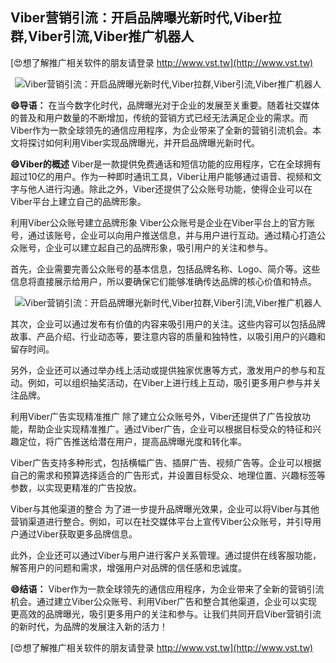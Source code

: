 ## **Viber营销引流：开启品牌曝光新时代,Viber拉群,Viber引流,Viber推广机器人**

[😍想了解推广相关软件的朋友请登录 http://www.vst.tw](http://www.vst.tw)

 <center><img src="https://vst.tw/MP4/tuiguang/png/5.png" alt="Viber营销引流：开启品牌曝光新时代,Viber拉群,Viber引流,Viber推广机器人"></center>

**😄导语：**
在当今数字化时代，品牌曝光对于企业的发展至关重要。随着社交媒体的普及和用户数量的不断增加，传统的营销方式已经无法满足企业的需求。而Viber作为一款全球领先的通信应用程序，为企业带来了全新的营销引流机会。本文将探讨如何利用Viber实现品牌曝光，并开启品牌曝光新时代。

**😄Viber的概述**
Viber是一款提供免费通话和短信功能的应用程序，它在全球拥有超过10亿的用户。作为一种即时通讯工具，Viber让用户能够通过语音、视频和文字与他人进行沟通。除此之外，Viber还提供了公众账号功能，使得企业可以在Viber平台上建立自己的品牌形象。

利用Viber公众账号建立品牌形象
Viber公众账号是企业在Viber平台上的官方账号，通过该账号，企业可以向用户推送信息，并与用户进行互动。通过精心打造公众账号，企业可以建立起自己的品牌形象，吸引用户的关注和参与。

首先，企业需要完善公众账号的基本信息，包括品牌名称、Logo、简介等。这些信息将直接展示给用户，所以要确保它们能够准确传达品牌的核心价值和特点。

 <center><img src="https://vst.tw/MP4/tuiguang/png/1.png" alt="Viber营销引流：开启品牌曝光新时代,Viber拉群,Viber引流,Viber推广机器人"></center>

其次，企业可以通过发布有价值的内容来吸引用户的关注。这些内容可以包括品牌故事、产品介绍、行业动态等，要注意内容的质量和独特性，以吸引用户的兴趣和留存时间。

另外，企业还可以通过举办线上活动或提供独家优惠等方式，激发用户的参与和互动。例如，可以组织抽奖活动，在Viber上进行线上互动，吸引更多用户参与并关注品牌。

利用Viber广告实现精准推广 除了建立公众账号外，Viber还提供了广告投放功能，帮助企业实现精准推广。通过Viber广告，企业可以根据目标受众的特征和兴趣定位，将广告推送给潜在用户，提高品牌曝光度和转化率。

Viber广告支持多种形式，包括横幅广告、插屏广告、视频广告等。企业可以根据自己的需求和预算选择适合的广告形式，并设置目标受众、地理位置、兴趣标签等参数，以实现更精准的广告投放。

Viber与其他渠道的整合 为了进一步提升品牌曝光效果，企业可以将Viber与其他营销渠道进行整合。例如，可以在社交媒体平台上宣传Viber公众账号，并引导用户通过Viber获取更多品牌信息。

此外，企业还可以通过Viber与用户进行客户关系管理。通过提供在线客服功能，解答用户的问题和需求，增强用户对品牌的信任感和忠诚度。

**😄结语：**
Viber作为一款全球领先的通信应用程序，为企业带来了全新的营销引流机会。通过建立Viber公众账号、利用Viber广告和整合其他渠道，企业可以实现更高效的品牌曝光，吸引更多用户的关注和参与。让我们共同开启Viber营销引流的新时代，为品牌的发展注入新的活力！

[😍想了解推广相关软件的朋友请登录 http://www.vst.tw](http://www.vst.tw)




